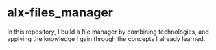 # alx-files_manager
In this repository, I build a file manager by combining technologies, and applying the knowledge I gain through the concepts I already learned.
